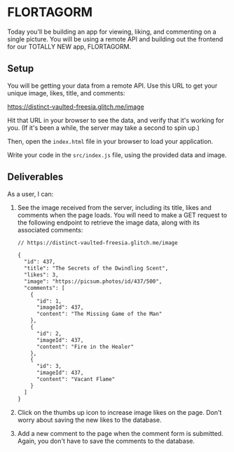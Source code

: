 # FLORTAGORM

Today you'll be building an app for viewing, liking, and commenting on a single
picture. You will be using a remote API and building out the frontend for our
TOTALLY NEW app, FLORTAGORM.

## Setup

You will be getting your data from a remote API. Use this URL to get your unique image, likes, title, and comments:

https://distinct-vaulted-freesia.glitch.me/image 

Hit that URL in your browser to see the data, and verify that it's working for you. (If it's been a while, the server may take a second to spin up.)

Then, open the `index.html` file in your browser to load your application.

Write your code in the `src/index.js` file, using the provided data and image.

## Deliverables

As a user, I can:

1. See the image received from the server, including its title, likes and
   comments when the page loads. You will need to make a GET request to the
   following endpoint to retrieve the image data, along with its associated
   comments:

   ```txt
   // https://distinct-vaulted-freesia.glitch.me/image

   {
     "id": 437,
     "title": "The Secrets of the Dwindling Scent",
     "likes": 3,
     "image": "https://picsum.photos/id/437/500",
     "comments": [
       {
         "id": 1,
         "imageId": 437,
         "content": "The Missing Game of the Man"
       },
       {
         "id": 2,
         "imageId": 437,
         "content": "Fire in the Healer"
       },
       {
         "id": 3,
         "imageId": 437,
         "content": "Vacant Flame"
       }
     ]
   }
   ```

2. Click on the thumbs up icon to increase image likes on the page. Don't worry about saving the new likes to the database.

3. Add a new comment to the page when the comment form is submitted. Again, you don't have to save the comments to the database.
